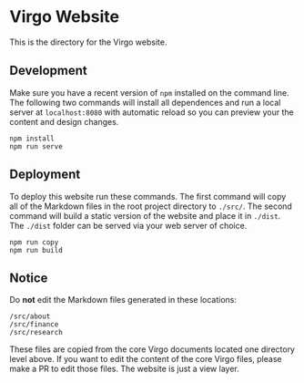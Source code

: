 # Virgo Website

This is the directory for the Virgo website.

## Development
Make sure you have a recent version of `npm` installed on the command line. The following two commands will install all dependences and run a local server at `localhost:8080` with automatic reload so you can preview your the content and design changes.

```
npm install
npm run serve
```

## Deployment
To deploy this website run these commands. The first command will copy all of the Markdown files in the root project directory to `./src/`. The second command will build a static version of the website and place it in `./dist`. The `./dist` folder can be served via your web server of choice.

```
npm run copy
npm run build
```

## Notice

Do **not** edit the Markdown files generated in these locations:

```
/src/about
/src/finance
/src/research
```

These files are copied from the core Virgo documents located one directory level above. If you want to edit the content of the core Virgo files, please make a PR to edit those files. The website is just a view layer.
